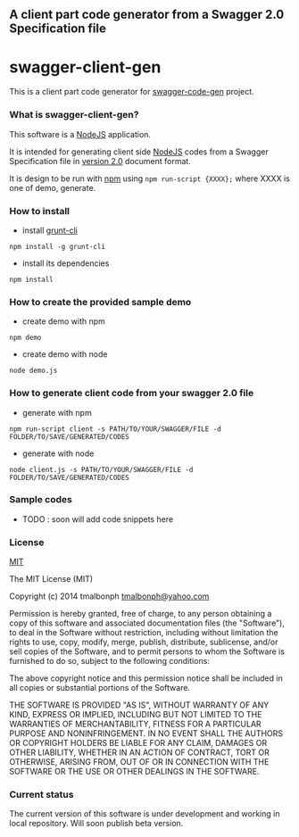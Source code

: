 ## A client part code generator from a Swagger 2.0 Specification file

swagger-client-gen
==================

This is a client part code generator for [swagger-code-gen](https://github.com/tmalbonph/swagger-code-gen) project.

### What is swagger-client-gen?

This software is a [NodeJS](http://nodejs.org) application.

It is intended for generating client side [NodeJS](http://nodejs.org) codes from a Swagger Specification file in [version 2.0](https://github.com/reverb/swagger-spec/blob/master/versions/2.0.md) document format.

It is design to be run with [npm](https://www.npmjs.org/package/npm) using `npm run-script {XXXX};` where XXXX is one of demo, generate.

### How to install

* install [grunt-cli](https://github.com/gruntjs/grunt)

 `npm install -g grunt-cli`

* install its dependencies

 `npm install`

### How to create the provided sample demo

* create demo with npm

 `npm demo`

* create demo with node

 `node demo.js`

### How to generate client code from your swagger 2.0 file

* generate with npm

 `npm run-script client -s PATH/TO/YOUR/SWAGGER/FILE -d FOLDER/TO/SAVE/GENERATED/CODES`

* generate with node

 `node client.js -s PATH/TO/YOUR/SWAGGER/FILE -d FOLDER/TO/SAVE/GENERATED/CODES`

### Sample codes

* TODO : soon will add code snippets here

### License

[MIT](https://github.com/tmalbonph/swagger-client-gen/blob/master/LICENSE)

The MIT License (MIT)

Copyright (c) 2014 tmalbonph <tmalbonph@yahoo.com>

Permission is hereby granted, free of charge, to any person obtaining a copy
of this software and associated documentation files (the "Software"), to deal
in the Software without restriction, including without limitation the rights
to use, copy, modify, merge, publish, distribute, sublicense, and/or sell
copies of the Software, and to permit persons to whom the Software is
furnished to do so, subject to the following conditions:

The above copyright notice and this permission notice shall be included in
all copies or substantial portions of the Software.

THE SOFTWARE IS PROVIDED "AS IS", WITHOUT WARRANTY OF ANY KIND, EXPRESS OR
IMPLIED, INCLUDING BUT NOT LIMITED TO THE WARRANTIES OF MERCHANTABILITY,
FITNESS FOR A PARTICULAR PURPOSE AND NONINFRINGEMENT. IN NO EVENT SHALL THE
AUTHORS OR COPYRIGHT HOLDERS BE LIABLE FOR ANY CLAIM, DAMAGES OR OTHER
LIABILITY, WHETHER IN AN ACTION OF CONTRACT, TORT OR OTHERWISE, ARISING FROM,
OUT OF OR IN CONNECTION WITH THE SOFTWARE OR THE USE OR OTHER DEALINGS IN
THE SOFTWARE.

### Current status

The current version of this software is under development and working in local repository. Will soon publish beta version.

